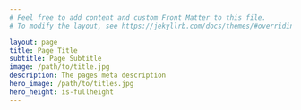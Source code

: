 ```yaml
---
# Feel free to add content and custom Front Matter to this file.
# To modify the layout, see https://jekyllrb.com/docs/themes/#overriding-theme-defaults

layout: page
title: Page Title
subtitle: Page Subtitle
image: /path/to/title.jpg
description: The pages meta description
hero_image: /path/to/titles.jpg
hero_height: is-fullheight
---
```


